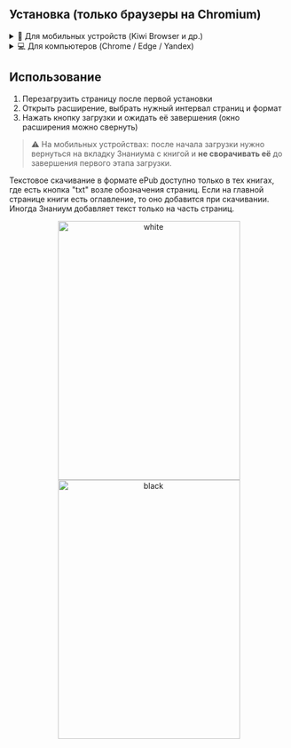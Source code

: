 ## Установка (только браузеры на Chromium)

<details>
<summary>📱 Для мобильных устройств (Kiwi Browser и др.)</summary>

1. Скачать Source code (zip) из [последнего релиза](https://github.com/SteeaaN/ZnaniumDownloader/releases/latest)  
2. Открыть браузер с поддержкой расширений Chrome (например, Kiwi Browser)  
3. В меню расширений включить режим разработчика  
4. Установить расширение напрямую через скачанный zip  

</details>

<details>
<summary>💻 Для компьютеров (Chrome / Edge / Yandex)</summary>

1. Скачать Source code (zip) из [последнего релиза](https://github.com/SteeaaN/ZnaniumDownloader/releases/latest)  
2. Разархивировать скачанный архив в удобную папку  
3. Открыть браузер и перейти во вкладку **Расширения**  
4. Включить режим разработчика  
5. Нажать **Загрузить распакованное** и выбрать папку с распакованным архивом  

</details>



## Использование

1. Перезагрузить страницу после первой установки
2. Открыть расширение, выбрать нужный интервал страниц и формат
3. Нажать кнопку загрузки и ожидать её завершения (окно расширения можно свернуть)

> ⚠️ На мобильных устройствах: после начала загрузки нужно вернуться на вкладку Знаниума с книгой и **не сворачивать её** до завершения первого этапа загрузки.  

Текстовое скачивание в формате ePub доступно только в тех книгах, где есть кнопка "txt" возле обозначения страниц. Если на главной странице книги есть оглавление, то оно добавится при скачивании. Иногда Знаниум добавляет текст только на часть страниц.

<p align="center">
  <img width="328" height="467" alt="white" src="https://github.com/user-attachments/assets/ad090783-ceb1-4e66-98eb-004ac4de532c" />
  <img width="328" height="467" alt="black" src="https://github.com/user-attachments/assets/2fa62359-c0bd-47f6-ba5a-7f9b580d9a19" />
</p>

